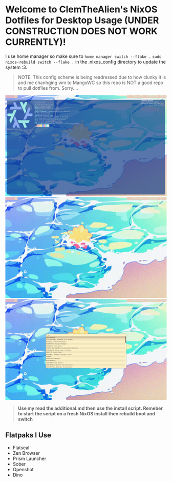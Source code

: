 # Welcome to ClemTheAlien's NixOS Dotfiles for Desktop Usage (UNDER CONSTRUCTION DOES NOT WORK CURRENTLY)!
I use home manager so make sure to ```home manager switch --flake .``` ```sudo nixos-rebuild switch --flake .```
in the .nixos_config directory to update the system :3. 
> NOTE: 
>This config scheme is being readressed due to how clunky it is and me chanhging wm to MangoWC so this repo is NOT a good repo to pull dotfiles from. Sorry....

![Screenshot](./assets/screenshot1.png)
![Screenshot](./assets/screenshot2.png)
![Screenshot](./assets/screenshot3.png)

> **Use my read the additional.md then use the install script. Remeber to start the script on a fresh NixOS install then rebuild boot and switch**

## Flatpaks I Use 
- Flatseal
- Zen Browser
- Prism Launcher
- Sober
- Openshot
- Dino